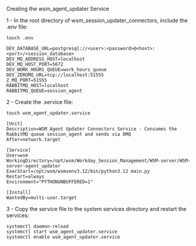 Creating the wsm_agent_updater Service

1 - In the root directory of wsm_session_updater_connectors, include the .env file:

    touch .env

```
DEV_DATABASE_URL=postgresql://<user>:<password>@<host>:<port>/<session_database>
DEV_MQ_ADDRESS_HOST=localhost
DEV_MQ_HOST_PORT=5672
DEV_WORK_HOURS_QUEUE=work_hours_queue
DEV_ZEROMQ_URL=tcp://localhost:51555
Z_MQ_PORT=51555
RABBITMQ_HOST=localhost
RABBITMQ_QUEUE=session_agent
```

2 - Create the .service file:

    touch wsm_agent_updater.service

```
[Unit]
Description=WSM Agent Updater Connectors Service - Consumes the RabbitMQ queue session_agent and sends via 0MQ
After=network.target

[Service]
User=wsm
WorkingDirectory=/opt/wsm/Workday_Session_Management/WSM-server/WSM-server-agent_updater
ExecStart=/opt/wsm/wsmvenv3.12/bin/python3.12 main.py
Restart=always
Environment="PYTHONUNBUFFERED=1"

[Install]
WantedBy=multi-user.target
```

3 - Copy the service file to the system services directory and restart the services:

    systemctl daemon-reload
    systemctl start wsm_agent_updater.service
    systemctl enable wsm_agent_updater.service
